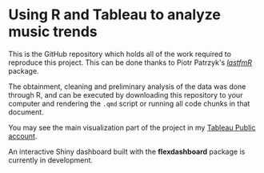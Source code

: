 # Using R and Tableau to analyze music trends

This is the GitHub repository which holds all of the work required to reproduce this project. This can be done thanks to Piotr Patrzyk's [*lastfmR*](https://github.com/ppatrzyk/lastfmR) package.

The obtainment, cleaning and preliminary analysis of the data was done through R, and can be executed by downloading this repository to your computer and rendering the `.qmd` script or running all code chunks in that document. 

You may see the main visualization part of the project in my [Tableau Public account](https://public.tableau.com/views/VisualizingScrobblesfromLast_fm/VisualizingListeningTrendsfromLast_fm?:language=en-US&:sid=&:redirect=auth&:display_count=n&:origin=viz_share_link).

An interactive Shiny dashboard built with the **flexdashboard** package is currently in development. 